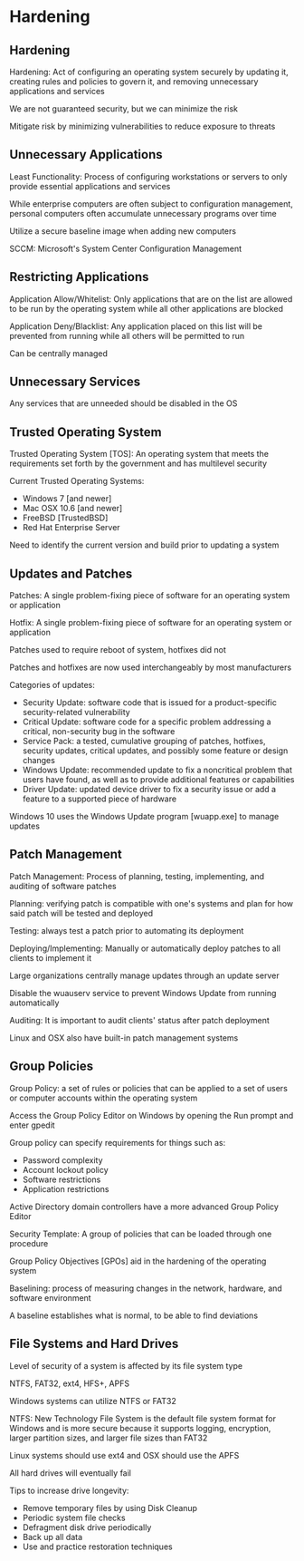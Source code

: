 # Hardening # 

## Hardening ## 

Hardening: Act of configuring an operating system securely by updating it, creating rules and policies to govern it, and removing unnecessary applications and services 

We are not guaranteed security, but we can minimize the risk 

Mitigate risk by minimizing vulnerabilities to reduce exposure to threats 

## Unnecessary Applications ## 

Least Functionality: Process of configuring workstations or servers to only provide essential applications and services 

While enterprise computers are often subject to configuration management, personal computers often accumulate unnecessary programs over time 

Utilize a secure baseline image when adding new computers 

SCCM: Microsoft's System Center Configuration Management 

## Restricting Applications ## 

Application Allow/Whitelist: Only applications that are on the list are allowed to be run by the operating system while all other applications are blocked 

Application Deny/Blacklist: Any application placed on this list will be prevented from running while all others will be permitted to run 

Can be centrally managed 

## Unnecessary Services ## 

Any services that are unneeded should be disabled in the OS 

## Trusted Operating System ## 

Trusted Operating System [TOS]: An operating system that meets the requirements set forth by the government and has multilevel security 

Current Trusted Operating Systems: 
* Windows 7 [and newer] 
* Mac OSX 10.6 [and newer] 
* FreeBSD [TrustedBSD] 
* Red Hat Enterprise Server 

Need to identify the current version and build prior to updating a system 

## Updates and Patches ## 

Patches: A single problem-fixing piece of software for an operating system or application 

Hotfix: A single problem-fixing piece of software for an operating system or application 

Patches used to require reboot of system, hotfixes did not 

Patches and hotfixes are now used interchangeably by most manufacturers 

Categories of updates: 
* Security Update: software code that is issued for a product-specific security-related vulnerability 
* Critical Update: software code for a specific problem addressing a critical, non-security bug in the software 
* Service Pack: a tested, cumulative grouping of patches, hotfixes, security updates, critical updates, and possibly some feature or design changes 
* Windows Update: recommended update to fix a noncritical problem that users have found, as well as to provide additional features or capabilities 
* Driver Update: updated device driver to fix a security issue or add a feature to a supported piece of hardware 

Windows 10 uses the Windows Update program [wuapp.exe] to manage updates 

## Patch Management ## 

Patch Management: Process of planning, testing, implementing, and auditing of software patches 

Planning: verifying patch is compatible with one's systems and plan for how said patch will be tested and deployed 

Testing: always test a patch prior to automating its deployment 

Deploying/Implementing: Manually or automatically deploy patches to all clients to implement it 

Large organizations centrally manage updates through an update server 

Disable the wuauserv service to prevent Windows Update from running automatically 

Auditing: It is important to audit clients' status after patch deployment 

Linux and OSX also have built-in patch management systems 

## Group Policies ## 

Group Policy: a set of rules or policies that can be applied to a set of users or computer accounts within the operating system 

Access the Group Policy Editor on Windows by opening the Run prompt and enter gpedit 

Group policy can specify requirements for things such as: 
* Password complexity 
* Account lockout policy 
* Software restrictions 
* Application restrictions 

Active Directory domain controllers have a more advanced Group Policy Editor 

Security Template: A group of policies that can be loaded through one procedure 

Group Policy Objectives [GPOs] aid in the hardening of the operating system 

Baselining: process of measuring changes in the network, hardware, and software environment 

A baseline establishes what is normal, to be able to find deviations 

## File Systems and Hard Drives ## 

Level of security of a system is affected by its file system type 

NTFS, FAT32, ext4, HFS+, APFS 

Windows systems can utilize NTFS or FAT32 

NTFS: New Technology File System is the default file system format for Windows and is more secure because it supports logging, encryption, larger partition sizes, and larger file sizes than FAT32 

Linux systems should use ext4 and OSX should use the APFS 

All hard drives will eventually fail 

Tips to increase drive longevity: 
* Remove temporary files by using Disk Cleanup 
* Periodic system file checks 
* Defragment disk drive periodically 
* Back up all data 
* Use and practice restoration techniques 